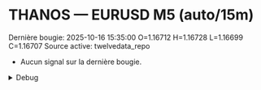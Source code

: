 # THANOS — EURUSD M5 (auto/15m)
Dernière bougie: 2025-10-16 15:35:00  O=1.16712  H=1.16728  L=1.16699  C=1.16707
Source active: twelvedata_repo

- Aucun signal sur la dernière bougie.

<details><summary>Debug</summary>

- TD_API_KEY manquant.

</details>